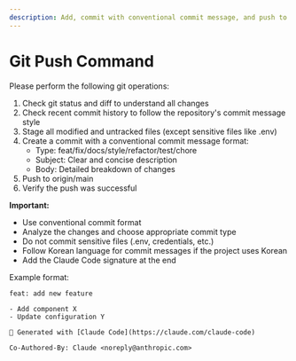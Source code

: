 ```yaml
---
description: Add, commit with conventional commit message, and push to remote
---
```


# Git Push Command

Please perform the following git operations:

1. Check git status and diff to understand all changes
2. Check recent commit history to follow the repository's commit message style
3. Stage all modified and untracked files (except sensitive files like .env)
4. Create a commit with a conventional commit message format:
   - Type: feat/fix/docs/style/refactor/test/chore
   - Subject: Clear and concise description
   - Body: Detailed breakdown of changes
5. Push to origin/main
6. Verify the push was successful

**Important:**
- Use conventional commit format
- Analyze the changes and choose appropriate commit type
- Do not commit sensitive files (.env, credentials, etc.)
- Follow Korean language for commit messages if the project uses Korean
- Add the Claude Code signature at the end

Example format:
```
feat: add new feature

- Add component X
- Update configuration Y

🤖 Generated with [Claude Code](https://claude.com/claude-code)

Co-Authored-By: Claude <noreply@anthropic.com>
```
